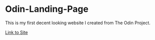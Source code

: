 # Odin-Landing-Page
This is my first decent looking website I created from The Odin Project.

[Link to Site](https://michaelhalaj.github.io/Odin-Landing-Page/)
